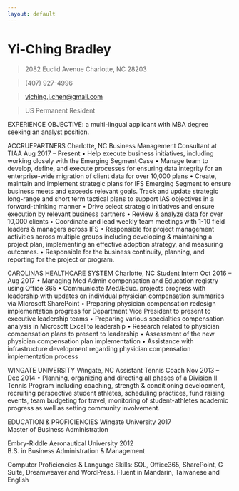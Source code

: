 ```yaml
---
layout: default
---
```


# Yi-Ching Bradley
> 2082 Euclid Avenue Charlotte, NC 28203

> (407) 927-4996

> [yiching.j.chen@gmail.com](mailto:yiching.j.chen@gmail.com)

> US Permanent Resident


EXPERIENCE
OBJECTIVE: a multi-lingual applicant with MBA degree seeking an analyst position. 

ACCRUEPARTNERS		                                                                                              Charlotte, NC
Business Management Consultant at TIAA                                                                      Aug 2017 – Present
• Help execute business initiatives, including working closely with the Emerging Segment Case 
• Manage team to develop, define, and execute processes for ensuring data integrity for an enterprise-wide migration of client data for over 10,000 plans
• Create, maintain and implement strategic plans for IFS Emerging Segment to ensure business meets and exceeds relevant goals. Track and update strategic long-range and short term tactical plans to support IAS objectives in a forward-thinking manner
• Drive select strategic initiatives and ensure execution by relevant business partners
• Review & analyze data for over 10,000 clients
• Coordinate and lead weekly team meetings with 1-10 field leaders & managers across IFS
• Responsible for project management activities across multiple groups including developing & maintaining a project plan, implementing an effective adoption strategy, and measuring outcomes.
• Responsible for the business continuity, planning, and reporting for the project or program.

CAROLINAS HEALTHCARE SYSTEM                                                                                      Charlotte, NC
Student Intern	                                                                                              Oct 2016 – Aug 2017
• Managing Med Admin compensation and Education registry using Office 365
• Communicate Med/Educ. projects progress with leadership with updates on individual physician compensation summaries via Microsoft SharePoint
• Preparing physician compensation redesign implementation progress for Department Vice President to present to executive leadership teams
• Preparing various specialties compensation analysis in Microsoft Excel to leadership
• Research related to physician compensation plans to present to leadership
• Assessment of the new physician compensation plan implementation
• Assistance with infrastructure development regarding physician compensation implementation process

WINGATE UNIVERSITY		                                                                                    Wingate, NC
Assistant Tennis Coach                                                                                         Nov 2013 – Dec 2014
• Planning, organizing and directing all phases of a Division II Tennis Program including coaching, strength & conditioning development, recruiting perspective student athletes, scheduling practices, fund raising events, team budgeting for travel, monitoring of student-athletes academic progress as well as setting community involvement.     

EDUCATION & PROFICIENCIES 
Wingate University 2017      
Master of Business Administration

Embry-Riddle Aeronautical University 2012             
B.S. in Business Administration & Management							

Computer Proficiencies & Language Skills:
SQL, Office365, SharePoint, G Suite, Dreamweaver and WordPress. 
Fluent in Mandarin, Taiwanese and English


